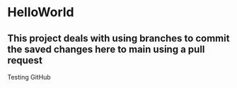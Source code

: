 # HelloWorld

## This project deals with using branches to commit the saved changes here to main using a pull request
Testing GitHub 


